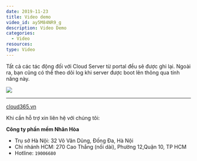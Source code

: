 ```yaml
---
date: 2019-11-23
title: Video demo
video_id: ay5M84NR9_g
description: Video Demo
categories:
  - Video
resources:
type: Video
---
```


Tất cả các tác động đối với Cloud Server từ portal đều sẽ được ghi lại. Ngoài ra, bạn cũng có thể theo dõi log khi server được boot lên thông qua tính năng này.

![](/images/img-nhat-ky-vps/screenshot.png)


---
<a href="https://cloud365.vn/" target="_blank">cloud365.vn</a>

Khi cần hỗ trợ xin liên hệ với chúng tôi:

**Công ty phần mềm Nhân Hòa**
- Trụ sở Hà Nội: 32 Võ Văn Dũng, Đống Đa, Hà Nội
- Chi nhánh HCM: 270 Cao Thắng (nối dài), Phường 12,Quận 10, TP HCM
- Hotline: `19006680`

